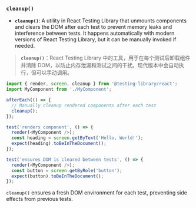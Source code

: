 ### `cleanup()`

- **`cleanup()`**: A utility in React Testing Library that unmounts components and clears the DOM after each test to prevent memory leaks and interference between tests. It happens automatically with modern versions of React Testing Library, but it can be manually invoked if needed.

> **`cleanup()`**：React Testing Library 中的工具，用于在每个测试后卸载组件并清除 DOM，以防止内存泄漏和测试之间的干扰。现代版本中会自动执行，但可以手动调用。

```js
import { render, screen, cleanup } from '@testing-library/react';
import MyComponent from './MyComponent';

afterEach(() => {
  // Manually cleanup rendered components after each test
  cleanup();
});

test('renders component', () => {
  render(<MyComponent />);
  const heading = screen.getByText('Hello, World!');
  expect(heading).toBeInTheDocument();
});

test('ensures DOM is cleared between tests', () => {
  render(<MyComponent />);
  const button = screen.getByRole('button');
  expect(button).toBeInTheDocument();
});
```

`cleanup()` ensures a fresh DOM environment for each test, preventing side effects from previous tests.